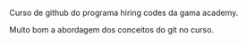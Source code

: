 Curso de github do programa hiring codes da gama academy.

Muito bom a abordagem dos conceitos do git no curso.
